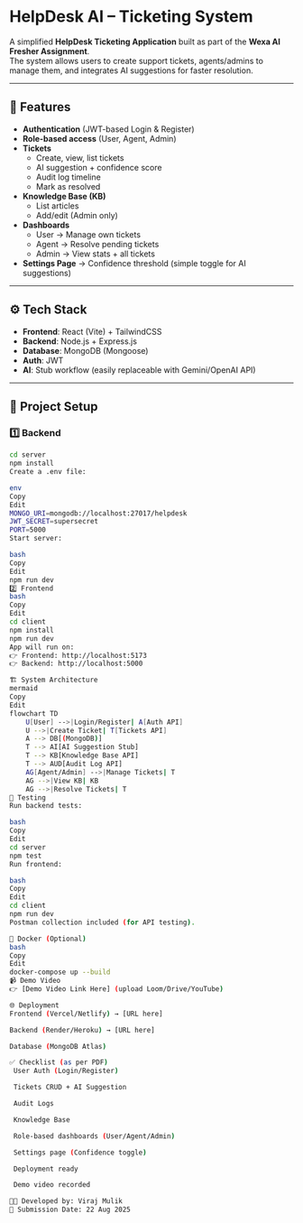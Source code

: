 # HelpDesk AI – Ticketing System

A simplified **HelpDesk Ticketing Application** built as part of the **Wexa AI Fresher Assignment**.  
The system allows users to create support tickets, agents/admins to manage them, and integrates AI suggestions for faster resolution.

---

## 📌 Features

- **Authentication** (JWT-based Login & Register)  
- **Role-based access** (User, Agent, Admin)  
- **Tickets**  
  - Create, view, list tickets  
  - AI suggestion + confidence score  
  - Audit log timeline  
  - Mark as resolved  
- **Knowledge Base (KB)**  
  - List articles  
  - Add/edit (Admin only)  
- **Dashboards**  
  - User → Manage own tickets  
  - Agent → Resolve pending tickets  
  - Admin → View stats + all tickets  
- **Settings Page** → Confidence threshold (simple toggle for AI suggestions)

---

## ⚙️ Tech Stack

- **Frontend**: React (Vite) + TailwindCSS  
- **Backend**: Node.js + Express.js  
- **Database**: MongoDB (Mongoose)  
- **Auth**: JWT  
- **AI**: Stub workflow (easily replaceable with Gemini/OpenAI API)

---

## 🚀 Project Setup

### 1️⃣ Backend
```bash
cd server
npm install
Create a .env file:

env
Copy
Edit
MONGO_URI=mongodb://localhost:27017/helpdesk
JWT_SECRET=supersecret
PORT=5000
Start server:

bash
Copy
Edit
npm run dev
2️⃣ Frontend
bash
Copy
Edit
cd client
npm install
npm run dev
App will run on:
👉 Frontend: http://localhost:5173
👉 Backend: http://localhost:5000

🏗️ System Architecture
mermaid
Copy
Edit
flowchart TD
    U[User] -->|Login/Register| A[Auth API]
    U -->|Create Ticket| T[Tickets API]
    A --> DB[(MongoDB)]
    T --> AI[AI Suggestion Stub]
    T --> KB[Knowledge Base API]
    T --> AUD[Audit Log API]
    AG[Agent/Admin] -->|Manage Tickets| T
    AG -->|View KB| KB
    AG -->|Resolve Tickets| T
🧪 Testing
Run backend tests:

bash
Copy
Edit
cd server
npm test
Run frontend:

bash
Copy
Edit
cd client
npm run dev
Postman collection included (for API testing).

🐳 Docker (Optional)
bash
Copy
Edit
docker-compose up --build
📹 Demo Video
👉 [Demo Video Link Here] (upload Loom/Drive/YouTube)

🌐 Deployment
Frontend (Vercel/Netlify) → [URL here]

Backend (Render/Heroku) → [URL here]

Database (MongoDB Atlas)

✅ Checklist (as per PDF)
 User Auth (Login/Register)

 Tickets CRUD + AI Suggestion

 Audit Logs

 Knowledge Base

 Role-based dashboards (User/Agent/Admin)

 Settings page (Confidence toggle)

 Deployment ready

 Demo video recorded

👨‍💻 Developed by: Viraj Mulik
📅 Submission Date: 22 Aug 2025